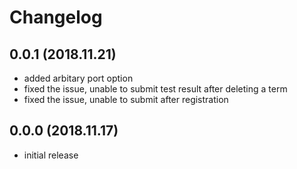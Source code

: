 # Changelog

## 0.0.1 (2018.11.21)
- added arbitary port option
- fixed the issue, unable to submit test result after deleting a term
- fixed the issue, unable to submit after registration

## 0.0.0 (2018.11.17)
- initial release
